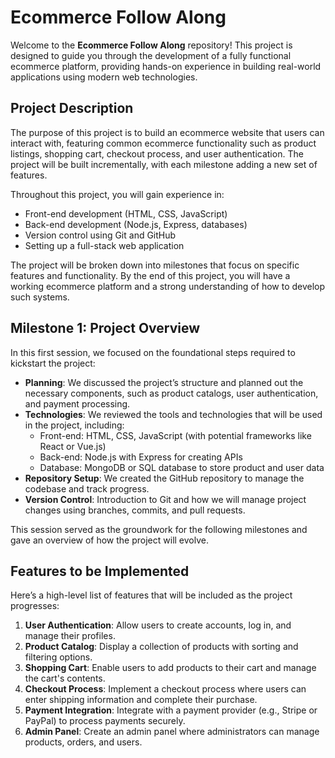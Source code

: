 
# Ecommerce Follow Along

Welcome to the **Ecommerce Follow Along** repository! This project is designed to guide you through the development of a fully functional ecommerce platform, providing hands-on experience in building real-world applications using modern web technologies.

## Project Description

The purpose of this project is to build an ecommerce website that users can interact with, featuring common ecommerce functionality such as product listings, shopping cart, checkout process, and user authentication. The project will be built incrementally, with each milestone adding a new set of features.

Throughout this project, you will gain experience in:
- Front-end development (HTML, CSS, JavaScript)
- Back-end development (Node.js, Express, databases)
- Version control using Git and GitHub
- Setting up a full-stack web application

The project will be broken down into milestones that focus on specific features and functionality. By the end of this project, you will have a working ecommerce platform and a strong understanding of how to develop such systems.

## Milestone 1: Project Overview

In this first session, we focused on the foundational steps required to kickstart the project:

- **Planning**: We discussed the project’s structure and planned out the necessary components, such as product catalogs, user authentication, and payment processing.
- **Technologies**: We reviewed the tools and technologies that will be used in the project, including:
  - Front-end: HTML, CSS, JavaScript (with potential frameworks like React or Vue.js)
  - Back-end: Node.js with Express for creating APIs
  - Database: MongoDB or SQL database to store product and user data
- **Repository Setup**: We created the GitHub repository to manage the codebase and track progress.
- **Version Control**: Introduction to Git and how we will manage project changes using branches, commits, and pull requests.

This session served as the groundwork for the following milestones and gave an overview of how the project will evolve.

## Features to be Implemented

Here’s a high-level list of features that will be included as the project progresses:

1. **User Authentication**: Allow users to create accounts, log in, and manage their profiles.
2. **Product Catalog**: Display a collection of products with sorting and filtering options.
3. **Shopping Cart**: Enable users to add products to their cart and manage the cart's contents.
4. **Checkout Process**: Implement a checkout process where users can enter shipping information and complete their purchase.
5. **Payment Integration**: Integrate with a payment provider (e.g., Stripe or PayPal) to process payments securely.
6. **Admin Panel**: Create an admin panel where administrators can manage products, orders, and users.

